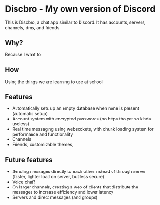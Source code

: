 # Discbro - My own version of Discord
This is Discbro, a chat app similar to Discord.
It has accounts, servers, channels, dms, and friends


## Why?
Because I want to

## How
Using the things we are learning to use at school

## Features
- Automatically sets up an empty database when none is present (automatic setup)
- Account system with encrypted passwords (no https tho yet so kinda useless)
- Real time messaging using websockets, with chunk loading system for performance and functionality
- Channels
- Friends, customizable themes,

## Future features
- Sending messages directly to each other instead of through server (faster, lighter load on server, but less secure)
- Voice chat?
- On larger channels, creating a web of clients that distribute the messages to increase efficiency and lower latency
- Servers and direct messages (and groups)
